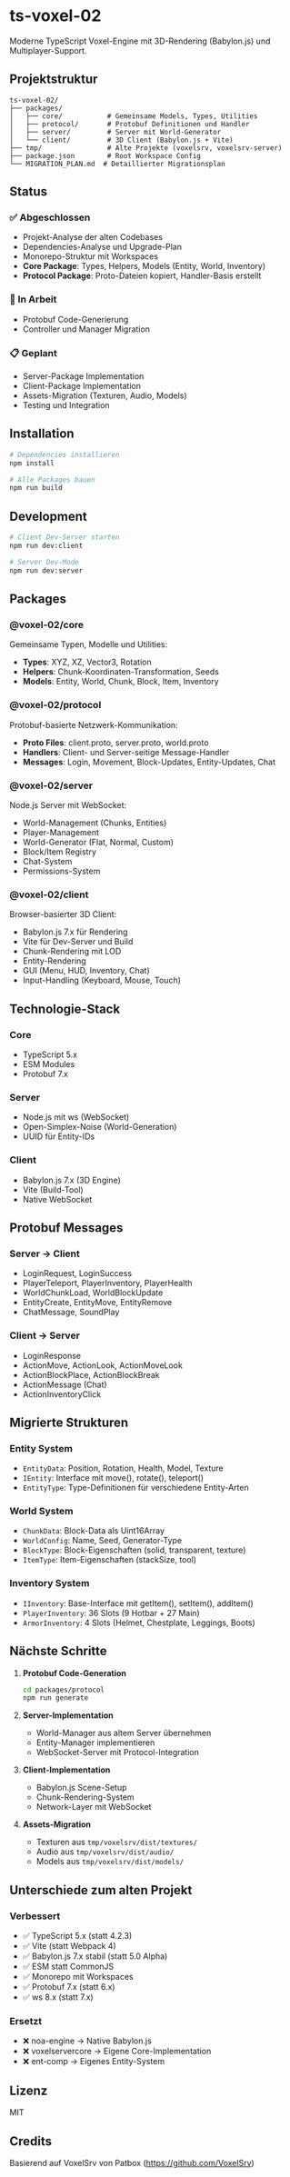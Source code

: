 # ts-voxel-02

Moderne TypeScript Voxel-Engine mit 3D-Rendering (Babylon.js) und Multiplayer-Support.

## Projektstruktur

```
ts-voxel-02/
├── packages/
│   ├── core/           # Gemeinsame Models, Types, Utilities
│   ├── protocol/       # Protobuf Definitionen und Handler
│   ├── server/         # Server mit World-Generator
│   └── client/         # 3D Client (Babylon.js + Vite)
├── tmp/                # Alte Projekte (voxelsrv, voxelsrv-server)
├── package.json        # Root Workspace Config
└── MIGRATION_PLAN.md  # Detaillierter Migrationsplan
```

## Status

### ✅ Abgeschlossen
- Projekt-Analyse der alten Codebases
- Dependencies-Analyse und Upgrade-Plan
- Monorepo-Struktur mit Workspaces
- **Core Package**: Types, Helpers, Models (Entity, World, Inventory)
- **Protocol Package**: Proto-Dateien kopiert, Handler-Basis erstellt

### 🚧 In Arbeit
- Protobuf Code-Generierung
- Controller und Manager Migration

### 📋 Geplant
- Server-Package Implementation
- Client-Package Implementation
- Assets-Migration (Texturen, Audio, Models)
- Testing und Integration

## Installation

```bash
# Dependencies installieren
npm install

# Alle Packages bauen
npm run build
```

## Development

```bash
# Client Dev-Server starten
npm run dev:client

# Server Dev-Mode
npm run dev:server
```

## Packages

### @voxel-02/core
Gemeinsame Typen, Modelle und Utilities:
- **Types**: XYZ, XZ, Vector3, Rotation
- **Helpers**: Chunk-Koordinaten-Transformation, Seeds
- **Models**: Entity, World, Chunk, Block, Item, Inventory

### @voxel-02/protocol
Protobuf-basierte Netzwerk-Kommunikation:
- **Proto Files**: client.proto, server.proto, world.proto
- **Handlers**: Client- und Server-seitige Message-Handler
- **Messages**: Login, Movement, Block-Updates, Entity-Updates, Chat

### @voxel-02/server
Node.js Server mit WebSocket:
- World-Management (Chunks, Entities)
- Player-Management
- World-Generator (Flat, Normal, Custom)
- Block/Item Registry
- Chat-System
- Permissions-System

### @voxel-02/client
Browser-basierter 3D Client:
- Babylon.js 7.x für Rendering
- Vite für Dev-Server und Build
- Chunk-Rendering mit LOD
- Entity-Rendering
- GUI (Menu, HUD, Inventory, Chat)
- Input-Handling (Keyboard, Mouse, Touch)

## Technologie-Stack

### Core
- TypeScript 5.x
- ESM Modules
- Protobuf 7.x

### Server
- Node.js mit ws (WebSocket)
- Open-Simplex-Noise (World-Generation)
- UUID für Entity-IDs

### Client
- Babylon.js 7.x (3D Engine)
- Vite (Build-Tool)
- Native WebSocket

## Protobuf Messages

### Server → Client
- LoginRequest, LoginSuccess
- PlayerTeleport, PlayerInventory, PlayerHealth
- WorldChunkLoad, WorldBlockUpdate
- EntityCreate, EntityMove, EntityRemove
- ChatMessage, SoundPlay

### Client → Server
- LoginResponse
- ActionMove, ActionLook, ActionMoveLook
- ActionBlockPlace, ActionBlockBreak
- ActionMessage (Chat)
- ActionInventoryClick

## Migrierte Strukturen

### Entity System
- `EntityData`: Position, Rotation, Health, Model, Texture
- `IEntity`: Interface mit move(), rotate(), teleport()
- `EntityType`: Type-Definitionen für verschiedene Entity-Arten

### World System
- `ChunkData`: Block-Data als Uint16Array
- `WorldConfig`: Name, Seed, Generator-Type
- `BlockType`: Block-Eigenschaften (solid, transparent, texture)
- `ItemType`: Item-Eigenschaften (stackSize, tool)

### Inventory System
- `IInventory`: Base-Interface mit getItem(), setItem(), addItem()
- `PlayerInventory`: 36 Slots (9 Hotbar + 27 Main)
- `ArmorInventory`: 4 Slots (Helmet, Chestplate, Leggings, Boots)

## Nächste Schritte

1. **Protobuf Code-Generation**
   ```bash
   cd packages/protocol
   npm run generate
   ```

2. **Server-Implementation**
   - World-Manager aus altem Server übernehmen
   - Entity-Manager implementieren
   - WebSocket-Server mit Protocol-Integration

3. **Client-Implementation**
   - Babylon.js Scene-Setup
   - Chunk-Rendering-System
   - Network-Layer mit WebSocket

4. **Assets-Migration**
   - Texturen aus `tmp/voxelsrv/dist/textures/`
   - Audio aus `tmp/voxelsrv/dist/audio/`
   - Models aus `tmp/voxelsrv/dist/models/`

## Unterschiede zum alten Projekt

### Verbessert
- ✅ TypeScript 5.x (statt 4.2.3)
- ✅ Vite (statt Webpack 4)
- ✅ Babylon.js 7.x stabil (statt 5.0 Alpha)
- ✅ ESM statt CommonJS
- ✅ Monorepo mit Workspaces
- ✅ Protobuf 7.x (statt 6.x)
- ✅ ws 8.x (statt 7.x)

### Ersetzt
- ❌ noa-engine → Native Babylon.js
- ❌ voxelservercore → Eigene Core-Implementation
- ❌ ent-comp → Eigenes Entity-System

## Lizenz

MIT

## Credits

Basierend auf VoxelSrv von Patbox (https://github.com/VoxelSrv)
